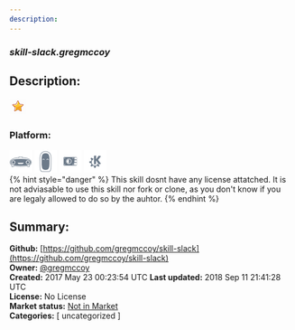 ```yaml
---
description: 
---
```


### _skill-slack.gregmccoy_  
## Description:  
  
  
![](../.gitbook/assets/star.png)  
  
### Platform:  
 ![Mark I](../.gitbook/assets/mark-1-icon.png)  ![Mark II](../.gitbook/assets/mark-2-icon.png)  ![Picroft](../.gitbook/assets/picroft-icon.png)  ![plasmoid](../.gitbook/assets/kde.png)   
{% hint style="danger" %}
This skill dosnt have any license attatched. It is not adviasable to use this skill nor fork or clone, as you don't know if you are legaly allowed to do so by the auhtor.
{% endhint %}
  
## Summary:  
**Github:** [https://github.com/gregmccoy/skill-slack](https://github.com/gregmccoy/skill-slack)  
**Owner:** [@gregmccoy](https://github.com/gregmccoy)  
**Created:** 2017 May 23 00:23:54 UTC  **Last updated:** 2018 Sep 11 21:41:28 UTC  
**License:** No License  
**Market status:** [Not in Market](https://market.mycroft.ai/skill/)  
**Categories:** [ uncategorized ]   
